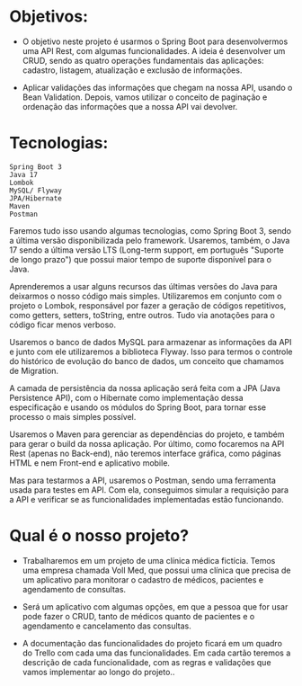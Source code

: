 # Objetivos:
- O objetivo neste projeto é usarmos o Spring Boot para desenvolvermos uma API Rest, com algumas funcionalidades. A ideia é desenvolver um CRUD, sendo as quatro operações fundamentais das aplicações: cadastro, listagem, atualização e exclusão de informações.

- Aplicar validações das informações que chegam na nossa API, usando o Bean Validation. Depois, vamos utilizar o conceito de paginação e ordenação das informações que a nossa API vai devolver.

# Tecnologias:
    Spring Boot 3
    Java 17
    Lombok
    MySQL/ Flyway
    JPA/Hibernate
    Maven
    Postman

Faremos tudo isso usando algumas tecnologias, como Spring Boot 3, sendo a última versão disponibilizada pelo framework. Usaremos, também, o Java 17 sendo a última versão LTS (Long-term support, em português "Suporte de longo prazo") que possui maior tempo de suporte disponível para o Java.

Aprenderemos a usar alguns recursos das últimas versões do Java para deixarmos o nosso código mais simples. Utilizaremos em conjunto com o projeto o Lombok, responsável por fazer a geração de códigos repetitivos, como getters, setters, toString, entre outros. Tudo via anotações para o código ficar menos verboso.

Usaremos o banco de dados MySQL para armazenar as informações da API e junto com ele utilizaremos a biblioteca Flyway. Isso para termos o controle do histórico de evolução do banco de dados, um conceito que chamamos de Migration.

A camada de persistência da nossa aplicação será feita com a JPA (Java Persistence API), com o Hibernate como implementação dessa especificação e usando os módulos do Spring Boot, para tornar esse processo o mais simples possível.

Usaremos o Maven para gerenciar as dependências do projeto, e também para gerar o build da nossa aplicação. Por último, como focaremos na API Rest (apenas no Back-end), não teremos interface gráfica, como páginas HTML e nem Front-end e aplicativo mobile.

Mas para testarmos a API, usaremos o Postman, sendo uma ferramenta usada para testes em API. Com ela, conseguimos simular a requisição para a API e verificar se as funcionalidades implementadas estão funcionando.


# Qual é o nosso projeto?

- Trabalharemos em um projeto de uma clínica médica fictícia. Temos uma empresa chamada Voll Med, que possui uma clínica que precisa de um aplicativo para monitorar o cadastro de médicos, pacientes e agendamento de consultas.

- Será um aplicativo com algumas opções, em que a pessoa que for usar pode fazer o CRUD, tanto de médicos quanto de pacientes e o agendamento e cancelamento das consultas.

- A documentação das funcionalidades do projeto ficará em um quadro do Trello com cada uma das funcionalidades. Em cada cartão teremos a descrição de cada funcionalidade, com as regras e validações que vamos implementar ao longo do projeto..
